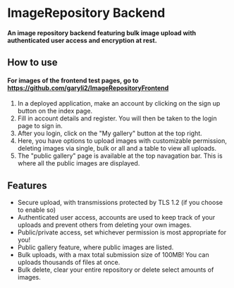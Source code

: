 # ImageRepository Backend
#### An image repository backend featuring bulk image upload with authenticated user access and encryption at rest.

## How to use
#### For images of the frontend test pages, go to https://github.com/garyli2/ImageRepositoryFrontend
1. In a deployed application, make an account by clicking on the sign up button on the index page.
2. Fill in account details and register. You will then be taken to the login page to sign in.
3. After you login, click on the "My gallery" button at the top right.
4. Here, you have options to upload images with customizable permission, deleting images via single, bulk or all and a table to view all uploads.
5. The "public gallery" page is available at the top navagation bar. This is where all the public images are displayed.


## Features
- Secure upload, with transmissions protected by TLS 1.2 (if you choose to enable so)
- Authenticated user access, accounts are used to keep track of your uploads and prevent others from deleting your own images.
- Public/private access, set whichever permission is most appropriate for you!
- Public gallery feature, where public images are listed.
- Bulk uploads, with a max total submission size of 100MB! You can uploads thousands of files at once.
- Bulk delete, clear your entire repository or delete select amounts of images.
